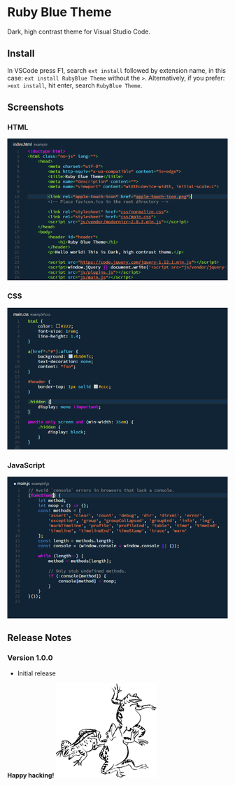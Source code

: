 # Ruby Blue Theme

Dark, high contrast theme for Visual Studio Code.


## Install

In VSCode press F1, search `ext install` followed by extension name, in this case: `ext install RubyBlue Theme` without the `>`. Alternatively, if you prefer: `>ext install`, hit enter, search `RubyBlue Theme`.

## Screenshots

### HTML
![html screenshot](https://raw.githubusercontent.com/hirofumii/vscode-theme-rubyblue/images/html_01.png)

### CSS
![css screenshot](https://raw.githubusercontent.com/hirofumii/vscode-theme-rubyblue/images/css_01.png)

### JavaScript
![javascript screenshot](https://raw.githubusercontent.com/hirofumii/vscode-theme-rubyblue/images/js_01.png)


## Release Notes

### Version 1.0.0

- Initial release

**Happy hacking!**
![flogs](https://raw.githubusercontent.com/hirofumii/vscode-theme-rubyblue/images/flogs.png)